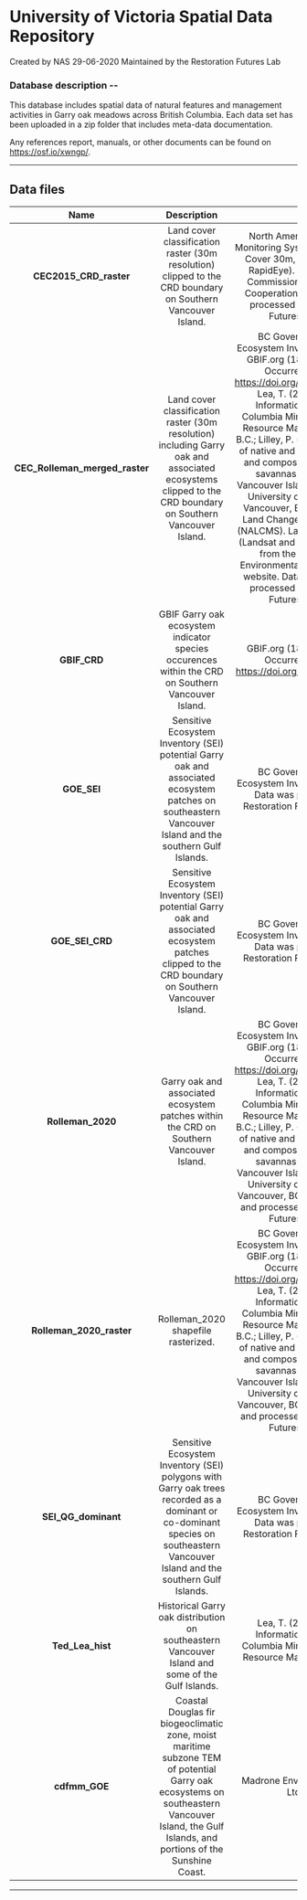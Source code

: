 # University of Victoria Spatial Data Repository

Created by NAS 29-06-2020
Maintained by the Restoration Futures Lab

### Database description --

This database includes spatial data of natural features and management activities in Garry oak meadows across British Columbia. Each data set has been uploaded in a zip folder that includes meta-data documentation.

Any references report, manuals, or other documents can be found on https://osf.io/xwngp/. 
*** 

## Data files

| Name | Description | Source | Extensions |
| :---: | :---: | :---: | :--- |
| <b>CEC2015_CRD_raster</b> | Land cover classification raster (30m resolution) clipped to the CRD boundary on Southern Vancouver Island. | North American Land Change Monitoring System (NALCMS). Land Cover 30m, 2015 (Landsat and RapidEye). Retrieved from the Commission for Environmental Cooperation (CEC) website and processed by the Restoration Futures Lab in QGIS. | pdf, zip |
| <b>CEC_Rolleman_merged_raster<b> | Land cover classification raster (30m resolution) including Garry oak and associated ecosystems clipped to the CRD boundary on Southern Vancouver Island. | BC Government Sensitive Ecosystem Inventory (SEI). (2011); GBIF.org (18 June 2020) GBIF Occurrence Download https://doi.org/10.15468/dl.fn4d23; Lea, T. (2002). Terrestrial Information Branch, British Columbia Ministry of Sustainable Resource Management, Victoria, B.C.; Lilley, P. (2007). Determinants of native and exotic plant diversity and composition in remnant oak savannas on Southeastern Vancouver Island (Master's thesis). University of British Columbia, Vancouver, BC.; North American Land Change Monitoring System (NALCMS). Land Cover 30m, 2015 (Landsat and RapidEye). Retrieved from the Commission for Environmental Cooperation (CEC) website. Data was compiled and processed by the Restoration Futures Lab in QGIS. | pdf, zip |
| <b>GBIF_CRD<b> | GBIF Garry oak ecosystem indicator species occurences within the CRD on Southern Vancouver Island. | GBIF.org (18 June 2020) GBIF Occurrence Download https://doi.org/10.15468/dl.fn4d23 | pdf, zip |
| <b>GOE_SEI<b> | Sensitive Ecosystem Inventory (SEI) potential Garry oak and associated ecosystem patches on southeastern Vancouver Island and the southern Gulf Islands. | BC Government Sensitive Ecosystem Inventory (SEI). (2011). Data was processed by the Restoration Futures Lab in QGIS.| pdf, zip |
| <b>GOE_SEI_CRD<b> | Sensitive Ecosystem Inventory (SEI) potential Garry oak and associated ecosystem patches clipped to the CRD boundary on Southern Vancouver Island. | BC Government Sensitive Ecosystem Inventory (SEI). (2011). Data was processed by the Restoration Futures Lab in QGIS. | pdf, zip |
| <b>Rolleman_2020<b> | Garry oak and associated ecosystem patches within the CRD on Southern Vancouver Island. | BC Government Sensitive Ecosystem Inventory (SEI). (2011); GBIF.org (18 June 2020) GBIF Occurrence Download https://doi.org/10.15468/dl.fn4d23; Lea, T. (2002). Terrestrial Information Branch, British Columbia Ministry of Sustainable Resource Management, Victoria, B.C.; Lilley, P. (2007). Determinants of native and exotic plant diversity and composition in remnant oak savannas on Southeastern Vancouver Island (Master's thesis). University of British Columbia, Vancouver, BC. Data was compiled and processed by the Restoration Futures Lab in QGIS. | pdf, zip |
| <b>Rolleman_2020_raster<b> | Rolleman_2020 shapefile rasterized. | BC Government Sensitive Ecosystem Inventory (SEI). (2011); GBIF.org (18 June 2020) GBIF Occurrence Download https://doi.org/10.15468/dl.fn4d23; Lea, T. (2002). Terrestrial Information Branch, British Columbia Ministry of Sustainable Resource Management, Victoria, B.C.; Lilley, P. (2007). Determinants of native and exotic plant diversity and composition in remnant oak savannas on Southeastern Vancouver Island (Master's thesis). University of British Columbia, Vancouver, BC. Data was compiled and processed by the Restoration Futures Lab in QGIS. | pdf, zip |
| <b>SEI_QG_dominant<b> | Sensitive Ecosystem Inventory (SEI) polygons with Garry oak trees recorded as a dominant or co-dominant species on southeastern Vancouver Island and the southern Gulf Islands. | BC Government Sensitive Ecosystem Inventory (SEI). (2011). Data was processed by the Restoration Futures Lab in QGIS.| pdf, zip |
| <b>Ted_Lea_hist<b> | Historical Garry oak distribution on southeastern Vancouver Island and some of the Gulf Islands. | Lea, T. (2002). Terrestrial Information Branch, British Columbia Ministry of Sustainable Resource Management, Victoria, B.C. | pdf, zip |
| <b>cdfmm_GOE<b> | Coastal Douglas fir biogeoclimatic zone, moist maritime subzone TEM of potential Garry oak ecosystems on southeastern Vancouver Island, the Gulf Islands, and portions of the Sunshine Coast. | Madrone Environmental Services Ltd. (2008). | pdf, zip |
*** 
